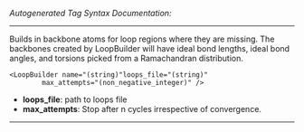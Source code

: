 _Autogenerated Tag Syntax Documentation:_

---
Builds in backbone atoms for loop regions where they are missing. The backbones created by LoopBuilder will have ideal bond lengths, ideal bond angles, and torsions picked from a Ramachandran distribution.

```
<LoopBuilder name="(string)"loops_file="(string)"
        max_attempts="(non_negative_integer)" />
```

-   **loops_file**: path to loops file
-   **max_attempts**: Stop after n cycles irrespective of convergence.

---
